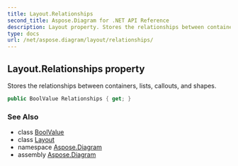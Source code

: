 ```yaml
---
title: Layout.Relationships
second_title: Aspose.Diagram for .NET API Reference
description: Layout property. Stores the relationships between containers lists callouts and shapes
type: docs
url: /net/aspose.diagram/layout/relationships/
---
```

## Layout.Relationships property

Stores the relationships between containers, lists, callouts, and shapes.

```csharp
public BoolValue Relationships { get; }
```

### See Also

* class [BoolValue](../../boolvalue/)
* class [Layout](../)
* namespace [Aspose.Diagram](../../layout/)
* assembly [Aspose.Diagram](../../../)


